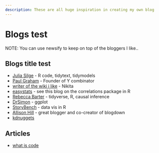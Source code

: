 ```yaml
---
description: These are all huge inspiration in creating my own blog
---
```


# Blogs test

NOTE: You can use newsify to keep on top of the bloggers I like..

## Blogs title test

* [Julia Silge](https://juliasilge.com) - R code, tidytext, tidymodels
* [Paul Graham](http://www.paulgraham.com/articles.html) - Founder of Y combinator
* [writer of the wiki i like](https://nikitavoloboev.xyz) - Nikita
* [easystats](https://easystats.github.io/blog/posts/correlation\_presentation/) - see this blog on the correlations package in R
* [Rebecca Barter](https://www.rebeccabarter.com/blog/2019-03-07\_reproducible\_pipeline/) - tidyverse, R, causal inference
* [DrSimon](https://drsimonj.svbtle.com) - ggplot
* [StoryBench](https://www.storybench.org/category/how-to/) - data vis in R
* [Allison Hill](https://alison.rbind.io) - great blogger and co-creator of blogdown
* [kdnuggets](https://www.kdnuggets.com/datasets/index.html)

## Articles

* [what is code](https://www.bloomberg.com/graphics/2015-paul-ford-what-is-code/)
